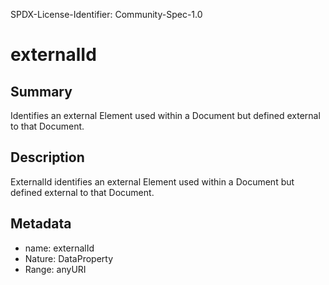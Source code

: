 SPDX-License-Identifier: Community-Spec-1.0

# externalId

## Summary

Identifies an external Element used within a Document but defined external to that Document.

## Description

ExternalId identifies an external Element used within a Document but defined external to that Document.

## Metadata

- name: externalId
- Nature: DataProperty
- Range: anyURI

